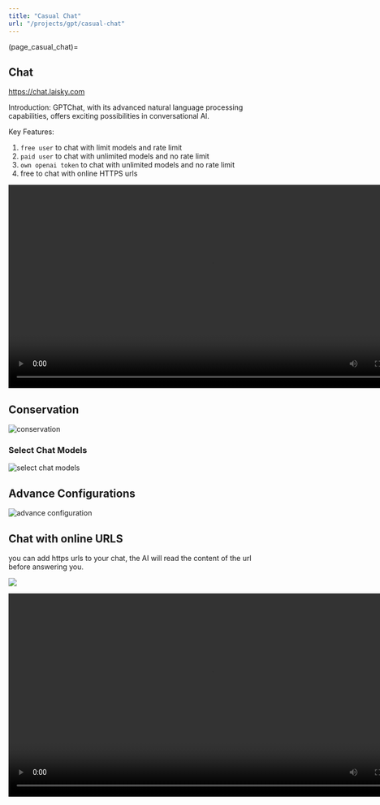 ```yaml
---
title: "Casual Chat"
url: "/projects/gpt/casual-chat"
---
```


(page_casual_chat)=

## Chat

<https://chat.laisky.com>

Introduction: GPTChat, with its advanced natural language processing capabilities, offers exciting possibilities in conversational AI.

Key Features:

1. `free user` to chat with limit models and rate limit
2. `paid user` to chat with unlimited models and no rate limit
3. `own openai token` to chat with unlimited models and no rate limit
4. free to chat with online HTTPS urls

<video src="https://s3.laisky.com/uploads/2023/07/wiki-chat-demo.mp4" controls width="800">
  <p>Your browser does not support the video tag</p>
  <p>open <a href="https://s3.laisky.com/uploads/2023/07/wiki-chat-demo.mp4">https://s3.laisky.com/uploads/2023/07/wiki-chat-demo.mp4</a></p>
</video>

## Conservation

![conservation](https://s3.laisky.com/uploads/2023/07/wiki-chat.png)

### Select Chat Models

![select chat models](https://s3.laisky.com/uploads/2023/07/wiki-chat-models.png)

## Advance Configurations

![advance configuration](https://s3.laisky.com/uploads/2023/07/wiki-chat-config.png)

## Chat with online URLS

you can add https urls to your chat, the AI will read the content of the url before answering you.

![](https://s3.laisky.com/uploads/2023/09/chat-with-url.png)

<video src="https://s3.laisky.com/uploads/2023/09/chat-urls.mp4" controls width="800">
  <p>Your browser does not support the video tag</p>
  <p>open <a href="https://s3.laisky.com/uploads/2023/09/chat-urls.mp4">https://s3.laisky.com/uploads/2023/09/chat-urls.mp4</a></p>
</video>

